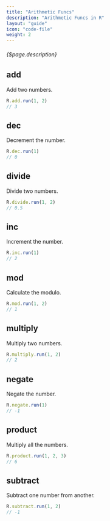 ```yaml
---
title: "Arithmetic Funcs"
description: "Arithmetic Funcs in R"
layout: "guide"
icon: "code-file"
weight: 2
---
```


###### {$page.description}

<article id="1">

## add

Add two numbers.

```javascript
R.add.run(1, 2)
// 3
```

</article>

<article id="2">

## dec

Decrement the number.

```javascript
R.dec.run(1)
// 0
```

</article>

<article id="3">

## divide

Divide two numbers.

```javascript
R.divide.run(1, 2)
// 0.5
```

</article>

<article id="4">

## inc

Increment the number.

```javascript
R.inc.run(1)
// 2
```

</article>

<article id="5">

## mod

Calculate the modulo.

```javascript
R.mod.run(1, 2)
// 1
```

</article>

<article id="6">

## multiply

Multiply two numbers.

```javascript
R.multiply.run(1, 2)
// 2
```

</article>

<article id="7">

## negate

Negate the number.

```javascript
R.negate.run(1)
// -1
```

</article>

<article id="8">

## product

Multiply all the numbers.

```javascript
R.product.run(1, 2, 3)
// 6
```

</article>

<article id="9">

## subtract

Subtract one number from another.

```javascript
R.subtract.run(1, 2)
// -1
```

</article>
